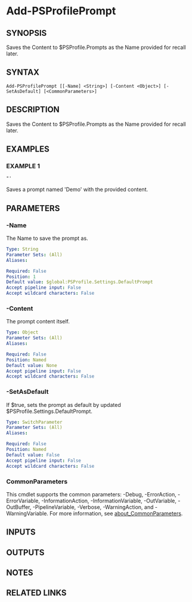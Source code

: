 # Add-PSProfilePrompt

## SYNOPSIS
Saves the Content to $PSProfile.Prompts as the Name provided for recall later.

## SYNTAX

```
Add-PSProfilePrompt [[-Name] <String>] [-Content <Object>] [-SetAsDefault] [<CommonParameters>]
```

## DESCRIPTION
Saves the Content to $PSProfile.Prompts as the Name provided for recall later.

## EXAMPLES

### EXAMPLE 1
```
"'
```

Saves a prompt named 'Demo' with the provided content.

## PARAMETERS

### -Name
The Name to save the prompt as.

```yaml
Type: String
Parameter Sets: (All)
Aliases:

Required: False
Position: 1
Default value: $global:PSProfile.Settings.DefaultPrompt
Accept pipeline input: False
Accept wildcard characters: False
```

### -Content
The prompt content itself.

```yaml
Type: Object
Parameter Sets: (All)
Aliases:

Required: False
Position: Named
Default value: None
Accept pipeline input: False
Accept wildcard characters: False
```

### -SetAsDefault
If $true, sets the prompt as default by updated $PSProfile.Settings.DefaultPrompt.

```yaml
Type: SwitchParameter
Parameter Sets: (All)
Aliases:

Required: False
Position: Named
Default value: False
Accept pipeline input: False
Accept wildcard characters: False
```

### CommonParameters
This cmdlet supports the common parameters: -Debug, -ErrorAction, -ErrorVariable, -InformationAction, -InformationVariable, -OutVariable, -OutBuffer, -PipelineVariable, -Verbose, -WarningAction, and -WarningVariable. For more information, see [about_CommonParameters](http://go.microsoft.com/fwlink/?LinkID=113216).

## INPUTS

## OUTPUTS

## NOTES

## RELATED LINKS
